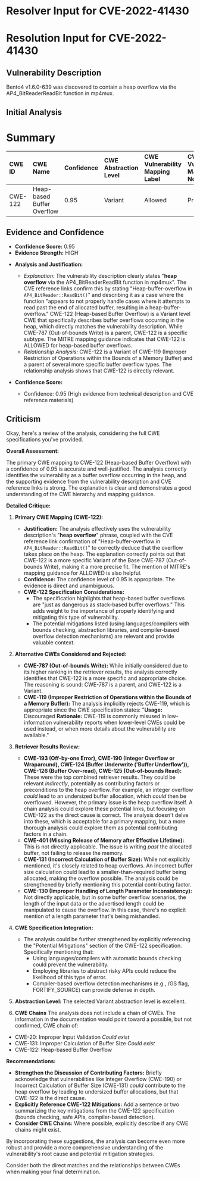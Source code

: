 # Resolver Input for CVE-2022-41430

# Resolution Input for CVE-2022-41430

## Vulnerability Description
Bento4 v1.6.0-639 was discovered to contain a heap overflow via the AP4_BitReaderReadBit function in mp4mux.

## Initial Analysis
# Summary
| CWE ID  | CWE Name                       | Confidence | CWE Abstraction Level | CWE Vulnerability Mapping Label | CWE-Vulnerability Mapping Notes |
| :-------- | :----------------------------- | :--------- | :-------------------- | :------------------------------ | :---------------------------- |
| CWE-122 | Heap-based Buffer Overflow | 0.95       | Variant              | Allowed                         | Primary CWE                   |

## Evidence and Confidence

*   **Confidence Score:** 0.95
*   **Evidence Strength:** HIGH

- **Analysis and Justification:**
  - *Explanation:* The vulnerability description clearly states "**heap overflow** via the AP4_BitReaderReadBit function in mp4mux". The CVE reference links confirm this by stating "Heap-buffer-overflow in `AP4_BitReader::ReadBit()`" and describing it as a case where the function "appears to not properly handle cases where it attempts to read past the end of allocated buffer, resulting in a heap-buffer-overflow." CWE-122 (Heap-based Buffer Overflow) is a Variant level CWE that specifically describes buffer overflows occurring in the heap, which directly matches the vulnerability description. While CWE-787 (Out-of-bounds Write) is a parent, CWE-122 is a specific subtype. The MITRE mapping guidance indicates that CWE-122 is ALLOWED for heap-based buffer overflows.
  - *Relationship Analysis:* CWE-122 is a Variant of CWE-119 (Improper Restriction of Operations within the Bounds of a Memory Buffer) and a parent of several more specific buffer overflow types. The relationship analysis shows that CWE-122 is directly relevant.

- **Confidence Score:**
  - Confidence: 0.95 (High evidence from technical description and CVE reference materials)

## Criticism
Okay, here's a review of the analysis, considering the full CWE specifications you've provided.

**Overall Assessment:**

The primary CWE mapping to CWE-122 (Heap-based Buffer Overflow) with a confidence of 0.95 is accurate and well-justified. The analysis correctly identifies the vulnerability as a buffer overflow occurring in the heap, and the supporting evidence from the vulnerability description and CVE reference links is strong. The explanation is clear and demonstrates a good understanding of the CWE hierarchy and mapping guidance.

**Detailed Critique:**

1.  **Primary CWE Mapping (CWE-122):**

    *   **Justification:** The analysis effectively uses the vulnerability description's "**heap overflow**" phrase, coupled with the CVE reference link confirmation of "Heap-buffer-overflow in `AP4_BitReader::ReadBit()`" to correctly deduce that the overflow takes place on the heap. The explanation correctly points out that CWE-122 is a more specific Variant of the Base CWE-787 (Out-of-bounds Write), making it a more precise fit. The mention of MITRE's mapping guidance for ALLOWED is also helpful.
    *   **Confidence:**  The confidence level of 0.95 is appropriate. The evidence is direct and unambiguous.
    *   **CWE-122 Specification Considerations:**
        *   The specification highlights that heap-based buffer overflows are "just as dangerous as stack-based buffer overflows." This adds weight to the importance of properly identifying and mitigating this type of vulnerability.
        *   The potential mitigations listed (using languages/compilers with bounds checking, abstraction libraries, and compiler-based overflow detection mechanisms) are relevant and provide valuable context.

2.  **Alternative CWEs Considered and Rejected:**

    *   **CWE-787 (Out-of-bounds Write):** While initially considered due to its higher ranking in the retriever results, the analysis correctly identifies that CWE-122 is a more specific and appropriate choice. The reasoning is sound: CWE-787 is a parent, and CWE-122 is a Variant.
    *   **CWE-119 (Improper Restriction of Operations within the Bounds of a Memory Buffer):** The analysis implicitly rejects CWE-119, which is appropriate since the CWE specification states:  "**Usage:** Discouraged
        **Rationale:** CWE-119 is commonly misused in low-information vulnerability reports when lower-level CWEs could be used instead, or when more details about the vulnerability are available."

3.  **Retriever Results Review:**

    *   **CWE-193 (Off-by-one Error), CWE-190 (Integer Overflow or Wraparound), CWE-124 (Buffer Underwrite ('Buffer Underflow')), CWE-126 (Buffer Over-read), CWE-125 (Out-of-bounds Read):** These were the top combined retriever results. They could be relevant *indirectly*, potentially as contributing factors or preconditions to the heap overflow. For example, an integer overflow *could* lead to an undersized buffer allocation, which *could* then be overflowed. However, the primary issue is the heap overflow itself. A chain analysis could explore these potential links, but focusing on CWE-122 as the direct cause is correct. The analysis doesn't delve into these, which is acceptable for a primary mapping, but a more thorough analysis could explore them as potential contributing factors in a chain.
    *   **CWE-401 (Missing Release of Memory after Effective Lifetime):** This is not directly applicable. The issue is writing *past* the allocated buffer, not failing to release the memory.
    *   **CWE-131 (Incorrect Calculation of Buffer Size):** While not explicitly mentioned, it's closely related to heap overflows. An incorrect buffer size calculation could lead to a smaller-than-required buffer being allocated, making the overflow possible. The analysis could be strengthened by briefly mentioning this potential contributing factor.
    *   **CWE-130 (Improper Handling of Length Parameter Inconsistency):** Not directly applicable, but in some buffer overflow scenarios, the length of the input data or the advertised length could be manipulated to cause the overflow. In this case, there's no explicit mention of a length parameter that's being mishandled.

4.  **CWE Specification Integration:**

    *   The analysis could be further strengthened by explicitly referencing the "Potential Mitigations" section of the CWE-122 specification. Specifically mentioning that:
        *   Using languages/compilers with automatic bounds checking could prevent the vulnerability.
        *   Employing libraries to abstract risky APIs could reduce the likelihood of this type of error.
        *   Compiler-based overflow detection mechanisms (e.g., /GS flag, FORTIFY_SOURCE) can provide defense in depth.

5.  **Abstraction Level:** The selected Variant abstraction level is excellent.

6.  **CWE Chains**
   The analysis does not include a chain of CWEs. The information in the documentation would point toward a possible, but not confirmed, CWE chain of:
   - CWE-20: Improper Input Validation *Could exist*
   - CWE-131: Improper Calculation of Buffer Size *Could exist*
   - CWE-122: Heap-based Buffer Overflow

**Recommendations:**

*   **Strengthen the Discussion of Contributing Factors:** Briefly acknowledge that vulnerabilities like Integer Overflow (CWE-190) or Incorrect Calculation of Buffer Size (CWE-131) *could* contribute to the heap overflow by leading to undersized buffer allocations, but that CWE-122 is the direct cause.
*   **Explicitly Reference CWE-122 Mitigations:** Add a sentence or two summarizing the key mitigations from the CWE-122 specification (bounds checking, safe APIs, compiler-based detection).
*   **Consider CWE Chains:** Where possible, explicitly describe if any CWE chains might exist.

By incorporating these suggestions, the analysis can become even more robust and provide a more comprehensive understanding of the vulnerability's root cause and potential mitigation strategies.

Consider both the direct matches and the relationships between CWEs
when making your final determination.
        
